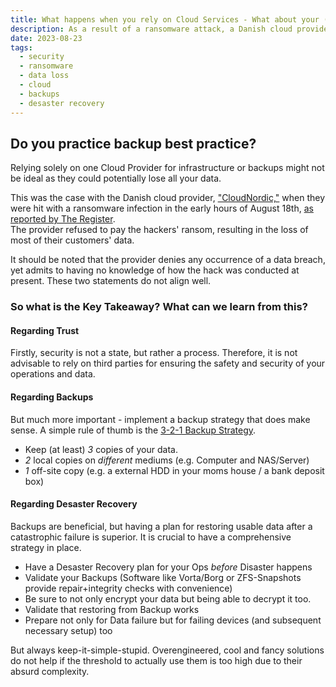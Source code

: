 ```yaml
---
title: What happens when you rely on Cloud Services - What about your (Ops)Backups?
description: As a result of a ransomware attack, a Danish cloud provider irrevocably loses all customer data.
date: 2023-08-23
tags:
  - security
  - ransomware
  - data loss
  - cloud
  - backups
  - desaster recovery
---
```


## Do you practice backup best practice? 

Relying solely on one Cloud Provider for infrastructure or backups might not be ideal as they could potentially lose all your data.


This was the case with the Danish cloud provider, <a href="https://cloudnordic.com/" target="_blank">"CloudNordic,"</a> when they were hit with a ransomware infection in the early hours of August 18th, <a href="https://www.theregister.com/2023/08/23/ransomware_wipes_cloudnordic/" target="_blank">as reported by The Register</a>.  
The provider refused to pay the hackers' ransom, resulting in the loss of most of their customers' data.

It should be noted that the provider denies any occurrence of a data breach, yet admits to having no knowledge of how the hack was conducted at present.
These two statements do not align well.

### So what is the Key Takeaway? What can we learn from this?

#### Regarding Trust
Firstly, security is not a state, but rather a process.
Therefore, it is not advisable to rely on third parties for ensuring the safety and security of your operations and data.

#### Regarding Backups
But much more important - implement a backup strategy that does make sense.
A simple rule of thumb is the <a href="https://www.backblaze.com/blog/the-3-2-1-backup-strategy/" target="_blank">3-2-1 Backup Strategy</a>.  

- Keep (at least) *3* copies of your data.
- *2* local copies on _different_ mediums (e.g. Computer and NAS/Server)
- *1* off-site copy (e.g. a external HDD in your moms house / a bank deposit box)

#### Regarding Desaster Recovery
Backups are beneficial, but having a plan for restoring usable data after a catastrophic failure is superior.
It is crucial to have a comprehensive strategy in place.

- Have a Desaster Recovery plan for your Ops _before_ Disaster happens
- Validate your Backups (Software like Vorta/Borg or ZFS-Snapshots provide repair+integrity checks with convenience)
- Be sure to not only encrypt your data but being able to decrypt it too.
- Validate that restoring from Backup works
- Prepare not only for Data failure but for failing devices (and subsequent necessary setup) too 

But always keep-it-simple-stupid. Overengineered, cool and fancy solutions do not help if the threshold to actually use them is too high due to their absurd complexity.



